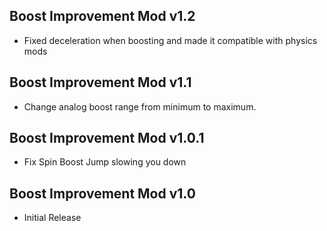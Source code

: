 ## Boost Improvement Mod v1.2
- Fixed deceleration when boosting and made it compatible with physics mods

## Boost Improvement Mod v1.1
- Change analog boost range from minimum to maximum.

## Boost Improvement Mod v1.0.1
- Fix Spin Boost Jump slowing you down

## Boost Improvement Mod v1.0
- Initial Release